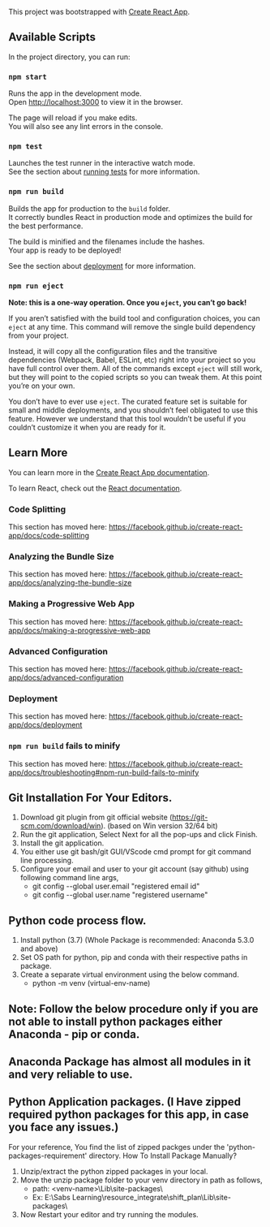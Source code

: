This project was bootstrapped with [Create React App](https://github.com/facebook/create-react-app).

## Available Scripts

In the project directory, you can run:

### `npm start`

Runs the app in the development mode.<br />
Open [http://localhost:3000](http://localhost:3000) to view it in the browser.

The page will reload if you make edits.<br />
You will also see any lint errors in the console.

### `npm test`

Launches the test runner in the interactive watch mode.<br />
See the section about [running tests](https://facebook.github.io/create-react-app/docs/running-tests) for more information.

### `npm run build`

Builds the app for production to the `build` folder.<br />
It correctly bundles React in production mode and optimizes the build for the best performance.

The build is minified and the filenames include the hashes.<br />
Your app is ready to be deployed!

See the section about [deployment](https://facebook.github.io/create-react-app/docs/deployment) for more information.

### `npm run eject`

**Note: this is a one-way operation. Once you `eject`, you can’t go back!**

If you aren’t satisfied with the build tool and configuration choices, you can `eject` at any time. This command will remove the single build dependency from your project.

Instead, it will copy all the configuration files and the transitive dependencies (Webpack, Babel, ESLint, etc) right into your project so you have full control over them. All of the commands except `eject` will still work, but they will point to the copied scripts so you can tweak them. At this point you’re on your own.

You don’t have to ever use `eject`. The curated feature set is suitable for small and middle deployments, and you shouldn’t feel obligated to use this feature. However we understand that this tool wouldn’t be useful if you couldn’t customize it when you are ready for it.

## Learn More

You can learn more in the [Create React App documentation](https://facebook.github.io/create-react-app/docs/getting-started).

To learn React, check out the [React documentation](https://reactjs.org/).

### Code Splitting

This section has moved here: https://facebook.github.io/create-react-app/docs/code-splitting

### Analyzing the Bundle Size

This section has moved here: https://facebook.github.io/create-react-app/docs/analyzing-the-bundle-size

### Making a Progressive Web App

This section has moved here: https://facebook.github.io/create-react-app/docs/making-a-progressive-web-app

### Advanced Configuration

This section has moved here: https://facebook.github.io/create-react-app/docs/advanced-configuration

### Deployment

This section has moved here: https://facebook.github.io/create-react-app/docs/deployment

### `npm run build` fails to minify

This section has moved here: https://facebook.github.io/create-react-app/docs/troubleshooting#npm-run-build-fails-to-minify

## Git Installation For Your Editors.
1. Download git plugin from git official website (https://git-scm.com/download/win). (based on Win version 32/64 bit)
2. Run the git application, Select Next for all the pop-ups and click Finish.
3. Install the git application.
4. You either use git bash/git GUI/VScode cmd prompt for git command line processing.
5. Configure your email and user to your git account (say github) using following command line args,
   - git config --global user.email "registered email id"
   - git config --global user.name "registered username"

## Python code process flow.
1. Install python (3.7) (Whole Package is recommended: Anaconda 5.3.0 and above)
2. Set OS path for python, pip and conda with their respective paths in package.
3. Create a separate virtual environment using the below command.
   - python -m venv (virtual-env-name)

## Note: Follow the below procedure only if you are not able to install python packages either Anaconda - pip or conda. 
## Anaconda Package has almost all modules in it and very reliable to use.
## Python Application packages. (I Have zipped required python packages for this app, in case you face any issues.)
For your reference, You find the list of zipped packges under the 'python-packages-requirement' directory.
How To Install Package Manually?
1. Unzip/extract the python zipped packages in your local.
2. Move the unzip package folder to your venv directory in path as follows,
   -  path: <your-local-directory>\<venv-name>\Lib\site-packages\
   -  Ex: E:\Sabs Learning\resource_integrate\shift_plan\Lib\site-packages\
3. Now Restart your editor and try running the modules.